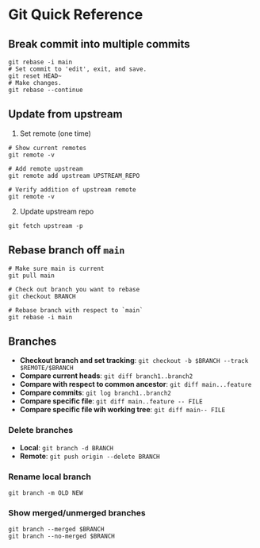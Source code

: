 # Git Quick Reference

## Break commit into multiple commits

```{code-block} bash
git rebase -i main
# Set commit to 'edit', exit, and save.
git reset HEAD~
# Make changes.
git rebase --continue
```

## Update from upstream

1. Set remote (one time)

```{code-block} bash
# Show current remotes
git remote -v

# Add remote upstream
git remote add upstream UPSTREAM_REPO

# Verify addition of upstream remote
git remote -v
```

2. Update upstream repo

```{code-block} bash
git fetch upstream -p
```

## Rebase branch off `main`

```{code-block} bash
# Make sure main is current
git pull main

# Check out branch you want to rebase
git checkout BRANCH

# Rebase branch with respect to `main`
git rebase -i main
```

## Branches

* **Checkout branch and set tracking**: `git checkout -b $BRANCH --track $REMOTE/$BRANCH`
* **Compare current heads**: `git diff branch1..branch2`
* **Compare with respect to common ancestor**: `git diff main...feature`
* **Compare commits**: `git log branch1..branch2`
* **Compare specific file**: `git diff main..feature -- FILE`
* **Compare specific file wih working tree**: `git diff main-- FILE`

### Delete branches

* **Local**: `git branch -d BRANCH`
* **Remote**: `git push origin --delete BRANCH`

### Rename local branch

`git branch -m OLD NEW`

### Show merged/unmerged branches

```{code-block} bash
git branch --merged $BRANCH
git branch --no-merged $BRANCH
```
